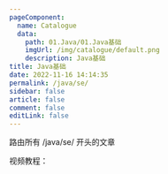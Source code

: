 ```yaml
---
pageComponent: 
  name: Catalogue
  data: 
    path: 01.Java/01.Java基础
    imgUrl: /img/catalogue/default.png
    description: Java基础
title: Java基础
date: 2022-11-16 14:14:35
permalink: /java/se/
sidebar: false
article: false
comment: false
editLink: false
---
```


路由所有 /java/se/ 开头的文章

视频教程：

